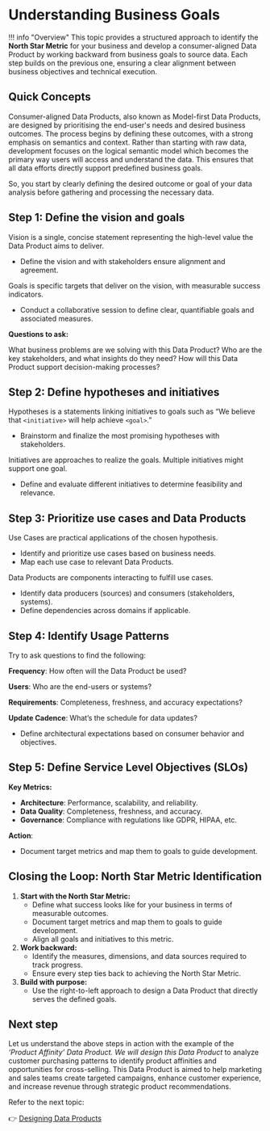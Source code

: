 # Understanding Business Goals

!!! info "Overview"
    This topic provides a structured approach to identify the **North Star Metric** for your business and develop a consumer-aligned Data Product by working backward from business goals to source data. Each step builds on the previous one, ensuring a clear alignment between business objectives and technical execution.

## Quick Concepts

Consumer-aligned Data Products, also known as Model-first Data Products, are designed by prioritising the end-user's needs and desired business outcomes. The process begins by defining these outcomes, with a strong emphasis on semantics and context. Rather than starting with raw data, development focuses on the logical semantic model which becomes the primary way users will access and understand the data.  This ensures that all data efforts directly support predefined business goals.

So, you start by clearly defining the desired outcome or goal of your data analysis before gathering and processing the necessary data.


## Step 1: Define the vision and goals

Vision is a single, concise statement representing the high-level value the Data Product aims to deliver.

- Define the vision and with stakeholders ensure alignment and agreement.

Goals is specific targets that deliver on the vision, with measurable success indicators.

- Conduct a collaborative session to define clear, quantifiable goals and associated measures.

**Questions to ask:**

What business problems are we solving with this Data Product?
Who are the key stakeholders, and what insights do they need?
How will this Data Product support decision-making processes?

## Step 2: Define hypotheses and initiatives

Hypotheses is a statements linking initiatives to goals such as  “We believe that `<initiative>` will help achieve `<goal>`.”

- Brainstorm and finalize the most promising hypotheses with stakeholders.

Initiatives are approaches to realize the goals. Multiple initiatives might support one goal.

- Define and evaluate different initiatives to determine feasibility and relevance.

## Step 3: Prioritize use cases and Data Products

Use Cases are practical applications of the chosen hypothesis.

- Identify and prioritize use cases based on business needs.
- Map each use case to relevant Data Products.

Data Products are components interacting to fulfill use cases.

- Identify data producers (sources) and consumers (stakeholders, systems).
- Define dependencies across domains if applicable.

## Step 4: Identify Usage Patterns

Try to ask questions to find the following:

**Frequency**: How often will the Data Product be used?

**Users**: Who are the end-users or systems?

**Requirements**: Completeness, freshness, and accuracy expectations?

**Update Cadence**: What’s the schedule for data updates?

- Define architectural expectations based on consumer behavior and objectives.

## Step 5: Define Service Level Objectives (SLOs)

**Key Metrics:**

- **Architecture**: Performance, scalability, and reliability.
- **Data Quality**: Completeness, freshness, and accuracy.
- **Governance**: Compliance with regulations like GDPR, HIPAA, etc.

**Action**:

- Document target metrics and map them to goals to guide development.

## Closing the Loop: North Star Metric Identification

1. **Start with the North Star Metric:**
    - Define what success looks like for your business in terms of measurable outcomes.
    - Document target metrics and map them to goals to guide development.
    - Align all goals and initiatives to this metric.
2. **Work backward:**
    - Identify the measures, dimensions, and data sources required to track progress.
    - Ensure every step ties back to achieving the North Star Metric.
3. **Build with purpose:**
    - Use the right-to-left approach to design a Data Product that directly serves the defined goals.

## Next step

Let us understand the above steps in action with the example of the *‘Product Affinity’ Data Product. We will design this Data Product* to analyze customer purchasing patterns to identify product affinities and opportunities for cross-selling. This Data Product is aimed to help marketing and sales teams create targeted campaigns, enhance customer experience, and increase revenue through strategic product recommendations.

Refer to the next topic:

👉 [Designing Data Products](/learn/dp_foundations2_learn_track/design_dp/)